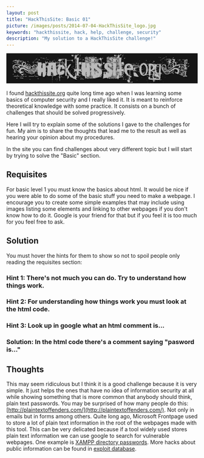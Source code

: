 ```yaml
---
layout: post
title: "HackThisSite: Basic 01"
picture: /images/posts/2014-07-04-HackThisSite_logo.jpg
keywords: "hackthissite, hack, help, challenge, security"
description: "My solution to a HackThisSite challenge!"
---
```


<img class="img img-rounded img-responsive center-block" title="HackThisSite logo" alt="hackthissitelogo" src="/images/posts/2014-07-04-HackThisSite_logo.jpg" />

I found [hackthissite.org](https://www.hackthissite.org/) quite long time ago when I was learning some basics of computer security and I really liked it. It is meant to reinforce theoretical knowledge with some 
practice. It consists on a bunch of challenges that should be solved progressively.

Here I will try to explain some of the solutions I gave to the challenges for fun. My aim is to share the thoughts that lead me to the result as well as hearing your opinion about my procedures.

<!--more-->

In the site you can find challenges about very different topic but I will start by trying to solve the "Basic" section.


## Requisites

For basic level 1 you must know the basics about html. It would be nice if you were able to do some of the basic stuff you need to make a webpage. I encourage you to create some simple examples that may include using 
images listing some elements and linking to other webpages if you don't know how to do it. Google is your friend for that but if you feel it is too much for you feel free to ask.


## Solution

You must hover the hints for them to show so not to spoil people only reading the requisites section:

<h3 class="spoiler">Hint 1: <span>There's not much you can do. Try to understand how things work.</span></h3>
<h3 class="spoiler">Hint 2: <span>For understanding how things work you must look at the html code.</span></h3>
<h3 class="spoiler">Hint 3: <span>Look up in google what an html comment is...</span></h3>
<h3 class="spoiler">Solution: <span>In the html code there's a comment saying "pasword is..."</span></h3>


## Thoughts

This may seem ridiculous but I think it is a good challenge because it is very simple. It just helps the ones that have no idea of information security at all while showing something that is more common that anybody 
should think, plain text passwords. You may be surprised of how many people do this: [http://plaintextoffenders.com/](http://plaintextoffenders.com/). Not only in emails but in forms among others.
Quite long ago, Microsoft Frontpage used to store a lot of plain text information in the root of the webpages made with this tool. This can be very delicated because if a tool widely used stores plain text information 
we can use google to search for vulnerable webpages. One example is [XAMPP directory passwords](https://www.google.com/search?q=xamppdirpasswd.txt%20filetype:txt&gws_rd=ssl). More hacks about public information can be 
found in [exploit database](http://www.exploit-db.com/google-dorks/).
